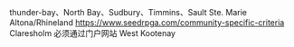 thunder-bay、North Bay、Sudbury、Timmins、Sault Ste. Marie
Altona/Rhineland   https://www.seedrpga.com/community-specific-criteria
Claresholm 必须通过门户网站
West Kootenay
